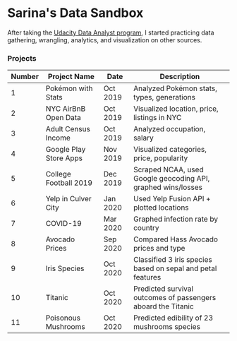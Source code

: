 # Sarina's Data Sandbox

After taking the <a href="https://github.com/sarinac/Udacity-Data-Analyst-Nanodegree">Udacity Data Analyst program</a>, I started practicing data gathering, wrangling, analytics, and visualization on other sources. 

### Projects
|Number |Project Name          |Date     |Description                                                         |
|-------|----------------------|---------|--------------------------------------------------------------------|
|1      |Pokémon with Stats    |Oct 2019 |Analyzed Pokémon stats, types, generations                          |
|2      |NYC AirBnB Open Data  |Oct 2019 |Visualized location, price, listings in NYC                         |
|3      |Adult Census Income   |Oct 2019 |Analyzed occupation, salary                                         |
|4      |Google Play Store Apps|Nov 2019 |Visualized categories, price, popularity                            |
|5      |College Football 2019 |Dec 2019 |Scraped NCAA, used Google geocoding API, graphed wins/losses        |
|6      |Yelp in Culver City   |Jan 2020 |Used Yelp Fusion API + plotted locations                            |
|7      |COVID-19              |Mar 2020 |Graphed infection rate by country                                   | 
|8      |Avocado Prices        |Sep 2020 |Compared Hass Avocado prices and type                               | 
|9      |Iris Species	       |Oct 2020 |Classified 3 iris species based on sepal and petal features         | 
|10     |Titanic		       |Oct 2020 |Predicted survival outcomes of passengers aboard the Titanic        | 
|11     |Poisonous Mushrooms   |Oct 2020 |Predicted edibility of 23 mushrooms species                         | 
